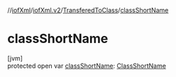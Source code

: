 //[iofXml](../../../index.md)/[iofXml.v2](../index.md)/[TransferedToClass](index.md)/[classShortName](class-short-name.md)

# classShortName

[jvm]\
protected open var [classShortName](class-short-name.md): [ClassShortName](../-class-short-name/index.md)
